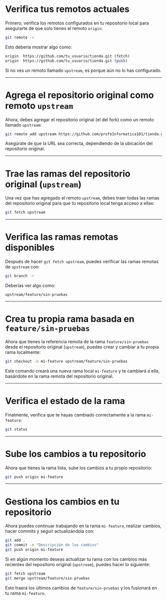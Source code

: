 # Verifica tus remotos actuales
Primero, verifica los remotos configurados en tu repositorio local para asegurarte de que solo tienes el remoto `origin`:

```bash
git remote -v
```

Esto debería mostrar algo como:

```perl
origin  https://github.com/tu_usuario/tienda.git (fetch)
origin  https://github.com/tu_usuario/tienda.git (push)
```

Si no ves un remoto llamado `upstream`, es porque aún no lo has configurado.

---

# Agrega el repositorio original como remoto `upstream`

Ahora, debes agregar el repositorio original (el del fork) como un remoto llamado `upstream`:

```bash
git remote add upstream https://github.com/profeInformatica101/tienda.git
```

Asegúrate de que la URL sea correcta, dependiendo de la ubicación del repositorio original.

---

# Trae las ramas del repositorio original (`upstream`)

Una vez que has agregado el remoto `upstream`, debes traer todas las ramas del repositorio original para que tu repositorio local tenga acceso a ellas:

```bash
git fetch upstream
```

---

# Verifica las ramas remotas disponibles

Después de hacer `git fetch upstream`, puedes verificar las ramas remotas de `upstream` con:

```bash
git branch -r
```

Deberías ver algo como:

```arduino
upstream/feature/sin-pruebas
```

---

# Crea tu propia rama basada en `feature/sin-pruebas`

Ahora que tienes la referencia remota de la rama `feature/sin-pruebas` desde el repositorio original (`upstream`), puedes crear y cambiar a tu propia rama localmente:

```bash
git checkout -b mi-feature upstream/feature/sin-pruebas
```

Este comando creará una nueva rama local `mi-feature` y te cambiará a ella, basándote en la rama remota del repositorio original.

---

# Verifica el estado de la rama

Finalmente, verifica que te hayas cambiado correctamente a la rama `mi-feature`:

```bash
git status
```

---

# Sube los cambios a tu repositorio

Ahora que tienes la rama lista, sube los cambios a tu propio repositorio:

```bash
git push origin mi-feature
```

---

# Gestiona los cambios en tu repositorio

Ahora puedes continuar trabajando en la rama `mi-feature`, realizar cambios, hacer commits y seguir actualizándola con:

```bash
git add .
git commit -m "Descripción de los cambios"
git push origin mi-feature
```

Si en algún momento deseas actualizar tu rama con los cambios más recientes del repositorio original (`upstream`), puedes hacer lo siguiente:

```bash
git fetch upstream
git merge upstream/feature/sin-pruebas
```

Esto traerá los últimos cambios de `feature/sin-pruebas` y los fusionará en tu rama `mi-feature`.
